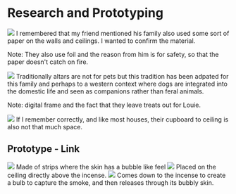 # Research and Prototyping

![](images/trung_protective_material.png)
I remembered that my friend mentioned his family also used some sort of paper on the walls and ceilings. I wanted to confirm the material.

Note: They also use foil and the reason from him is for safety, so that the paper doesn't catch on fire.

![](images/trung_dog_altar.jpeg)
Traditionally altars are not for pets but this tradition has been adpated for this family and perhaps to a western context where dogs are integrated into the domestic life and seen as companions rather than feral animals.

Note: digital frame and the fact that they leave treats out for Louie.

![](images/Hanh_Drawing.jpg)
If I remember correctly, and like most houses, their cupboard to ceiling is also not that much space. 

## Prototype - Link
![](images/Soft_Robot_Link_1.jpg)
Made of strips where the skin has a bubble like feel
![](images/Soft_Robot_Link_2.jpg)
Placed on the ceiling directly above the incense.
![](images/Soft_Robot_Link_3.jpg)
Comes down to the incense to create a bulb to capture the smoke, and then releases through its bubbly skin.